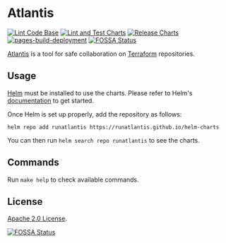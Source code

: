 # Atlantis <!-- omit in toc -->

[![Lint Code Base](https://github.com/runatlantis/helm-charts/actions/workflows/linter.yaml/badge.svg)](https://github.com/runatlantis/helm-charts/actions/workflows/linter.yaml)
[![Lint and Test Charts](https://github.com/runatlantis/helm-charts/actions/workflows/lint-test.yaml/badge.svg)](https://github.com/runatlantis/helm-charts/actions/workflows/lint-test.yaml)
[![Release Charts](https://github.com/runatlantis/helm-charts/actions/workflows/release.yaml/badge.svg)](https://github.com/runatlantis/helm-charts/actions/workflows/release.yaml)
[![pages-build-deployment](https://github.com/runatlantis/helm-charts/actions/workflows/pages/pages-build-deployment/badge.svg)](https://github.com/runatlantis/helm-charts/actions/workflows/pages/pages-build-deployment)
[![FOSSA Status](https://app.fossa.com/api/projects/git%2Bgithub.com%2Frunatlantis%2Fhelm-charts.svg?type=shield)](https://app.fossa.com/projects/git%2Bgithub.com%2Frunatlantis%2Fhelm-charts?ref=badge_shield)

[Atlantis](https://www.runatlantis.io/) is a tool for safe collaboration on [Terraform](https://www.terraform.io/) repositories.

## Usage

[Helm](https://helm.sh) must be installed to use the charts.
Please refer to Helm's [documentation](https://helm.sh/docs/) to get started.

Once Helm is set up properly, add the repository as follows:

```console
helm repo add runatlantis https://runatlantis.github.io/helm-charts
```

You can then run `helm search repo runatlantis` to see the charts.

## Commands

Run `make help` to check available commands.

## License

[Apache 2.0 License](../LICENSE).


[![FOSSA Status](https://app.fossa.com/api/projects/git%2Bgithub.com%2Frunatlantis%2Fhelm-charts.svg?type=large)](https://app.fossa.com/projects/git%2Bgithub.com%2Frunatlantis%2Fhelm-charts?ref=badge_large)